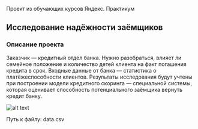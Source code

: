 Проект из обучающих курсов Яндекс. Практикум

## Исследование надёжности заёмщиков

### Описание проекта

Заказчик — кредитный отдел банка. Нужно разобраться, влияет ли семейное положение и количество детей клиента на факт погашения кредита в срок. Входные данные от банка — статистика о платёжеспособности клиентов.
Результаты исследования будут учтены при построении модели кредитного скоринга — специальной системы, которая оценивает способность потенциального заёмщика вернуть кредит банку.

![alt text](https://kreditonline24.ru/wp-content/uploads/nadezhnost-zaemshika.png)

Путь к файлу: data.csv
